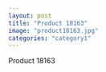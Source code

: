 ```yaml
---
layout: post
title: "Product 18163"
image: "product18163.jpg"
categories: "category1"
---
```

Product 18163
